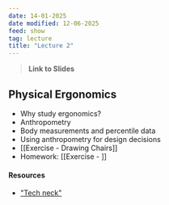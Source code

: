 ```yaml
---
date: 14-01-2025
date modified: 12-06-2025
feed: show
tag: lecture
title: "Lecture 2"
---
```


> **Link to Slides**

## Physical Ergonomics
- Why study ergonomics?
- Anthropometry
- Body measurements and percentile data
- Using anthropometry for design decisions
- [[Exercise - Drawing Chairs]]
- Homework: [[Exercise - ]]

#### Resources

- ["Tech neck"](https://www.mayoclinichealthsystem.org/hometown-health/speaking-of-health/effect-of-technology-on-your-neck)


